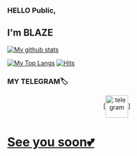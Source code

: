 ### HELLO Public,

## I'm BLAZE


  

[![My github stats](https://github-readme-stats.vercel.app/api?username=BOT-SUPPORT&show_icons=true&theme=cobalt&count_private=true)](https://github.com/BOT-SUPPORT)


[![My Top Langs](https://github-readme-stats.vercel.app/api/top-langs/?username=BOT-SUPPORT&layout=compact&theme=cobalt)](https://github.com/BOT-SUPPORT)
[![Hits](https://hits.seeyoufarm.com/api/count/incr/badge.svg?url=https%3A%2F%2Fgithub.com%2FBOT-SUPPORT&count_bg=%2379C83D&title_bg=%230084FF&icon=arduino.svg&icon_color=%2300FF20&title=Stalks&edge_flat=false)](https://hits.seeyoufarm.com)

### MY TELEGRAM🏷️


<p align="center"><a href="https://telegram.me?template=https://telegram.me/piroXpower"> [<img align="center" alt="telegram" width="52px" src="https://telegra.ph/file/0e8db290922e114ac3d95.jpg" />]


# See you soon💕
<!--
**BOT-SUPPORT/BOT-SUPPORT** is a ✨ _special_ ✨ repository because its `README.md` (this file) appears on your GitHub profile.

Here are some ideas to get you started:

- 🔭 I’m currently working on ...
- 🌱 I’m currently learning ...
- 🤔 I’m looking for help with ...
- 💬 Ask me about ...
- 📫 How to reach me: ...
- 😄 Pronouns: ...
- ⚡ Fun fact: ...
-->
